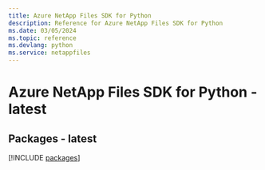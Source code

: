 ```yaml
---
title: Azure NetApp Files SDK for Python
description: Reference for Azure NetApp Files SDK for Python
ms.date: 03/05/2024
ms.topic: reference
ms.devlang: python
ms.service: netappfiles
---
```

# Azure NetApp Files SDK for Python - latest
## Packages - latest
[!INCLUDE [packages](netapp-files-index.md)]